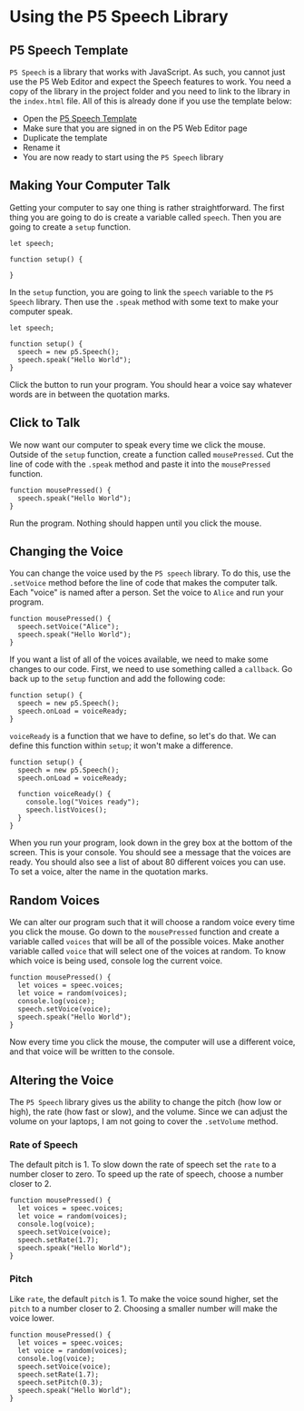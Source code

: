 # Using the P5 Speech Library

## P5 Speech Template
`P5 Speech` is a library that works with JavaScript. As such, you cannot just use the P5 Web Editor and expect the Speech features to work. You need a copy of the library in the project folder and you need to link to the library in the `index.html` file. All of this is already done if you use the template below:

* Open the [P5 Speech Template](https://alpha.editor.p5js.org/patrick/sketches/S1wEYapdz)
* Make sure that you are signed in on the P5 Web Editor page
* Duplicate the template
* Rename it
* You are now ready to start using the `P5 Speech` library

## Making Your Computer Talk
Getting your computer to say one thing is rather straightforward. The first thing you are going to do is create a variable called `speech`. Then you are going to create a `setup` function.

~~~
let speech;

function setup() {

}
~~~

In the `setup` function, you are going to link the `speech` variable to the `P5 Speech` library. Then use the `.speak` method with some text to make your computer speak.

~~~
let speech;

function setup() {
  speech = new p5.Speech();
  speech.speak("Hello World");
}
~~~

Click the button to run your program. You should hear a voice say whatever words are in between the quotation marks.

## Click to Talk
We now want our computer to speak every time we click the mouse. Outside of the `setup` function, create a function called `mousePressed`. Cut the line of code with the `.speak` method and paste it into the `mousePressed` function.

~~~
function mousePressed() {
  speech.speak("Hello World");
}
~~~

Run the program. Nothing should happen until you click the mouse.

## Changing the Voice
You can change the voice used by the `P5 speech` library. To do this, use the `.setVoice` method before the line of code that makes the computer talk. Each "voice" is named after a person. Set the voice to `Alice` and run your program.

~~~
function mousePressed() {
  speech.setVoice("Alice");
  speech.speak("Hello World");
}
~~~

If you want a list of all of the voices available, we need to make some changes to our code. First, we need to use something called a `callback`. Go back up to the `setup` function and add the following code:

~~~
function setup() {
  speech = new p5.Speech();
  speech.onLoad = voiceReady;
}
~~~

`voiceReady` is a function that we have to define, so let's do that. We can define this function within `setup`; it won't make a difference.

~~~
function setup() {
  speech = new p5.Speech();
  speech.onLoad = voiceReady;
  
  function voiceReady() {
    console.log("Voices ready");
    speech.listVoices();
  }
}
~~~

When you run your program, look down in the grey box at the bottom of the screen. This is your console. You should see a message that the voices are ready. You should also see a list of about 80 different voices you can use. To set a voice, alter the name in the quotation marks.

## Random Voices
We can alter our program such that it will choose a random voice every time you click the mouse. Go down to the `mousePressed` function and create a variable called `voices` that will be all of the possible voices. Make another variable called `voice` that will select one of the voices at random. To know which voice is being used, console log the current voice.

~~~
function mousePressed() {
  let voices = speec.voices;
  let voice = random(voices);
  console.log(voice);
  speech.setVoice(voice);
  speech.speak("Hello World");
}
~~~

Now every time you click the mouse, the computer will use a different voice, and that voice will be written to the console.

## Altering the Voice
The `P5 Speech` library gives us the ability to change the pitch (how low or high), the rate (how fast or slow), and the volume. Since we can adjust the volume on your laptops, I am not going to cover the `.setVolume` method.

### Rate of Speech
The default pitch is 1. To slow down the rate of speech set the `rate` to a number closer to zero. To speed up the rate of speech, choose a number closer to 2.

~~~
function mousePressed() {
  let voices = speec.voices;
  let voice = random(voices);
  console.log(voice);
  speech.setVoice(voice);
  speech.setRate(1.7);
  speech.speak("Hello World");
}
~~~

### Pitch
Like `rate`, the default `pitch` is 1. To make the voice sound higher, set the `pitch` to a number closer to 2. Choosing a smaller number will make the voice lower.

~~~
function mousePressed() {
  let voices = speec.voices;
  let voice = random(voices);
  console.log(voice);
  speech.setVoice(voice);
  speech.setRate(1.7);
  speech.setPitch(0.3);
  speech.speak("Hello World");
}
~~~